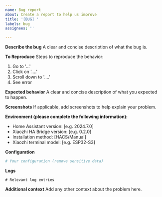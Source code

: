 ```yaml
---
name: Bug report
about: Create a report to help us improve
title: '[BUG] '
labels: bug
assignees: ''

---
```


**Describe the bug**
A clear and concise description of what the bug is.

**To Reproduce**
Steps to reproduce the behavior:
1. Go to '...'
2. Click on '....'
3. Scroll down to '....'
4. See error

**Expected behavior**
A clear and concise description of what you expected to happen.

**Screenshots**
If applicable, add screenshots to help explain your problem.

**Environment (please complete the following information):**
 - Home Assistant version: [e.g. 2024.7.0]
 - Xiaozhi HA Bridge version: [e.g. 0.2.0]
 - Installation method: [HACS/Manual]
 - Xiaozhi terminal model: [e.g. ESP32-S3]

**Configuration**
```yaml
# Your configuration (remove sensitive data)
```

**Logs**
```
# Relevant log entries
```

**Additional context**
Add any other context about the problem here. 